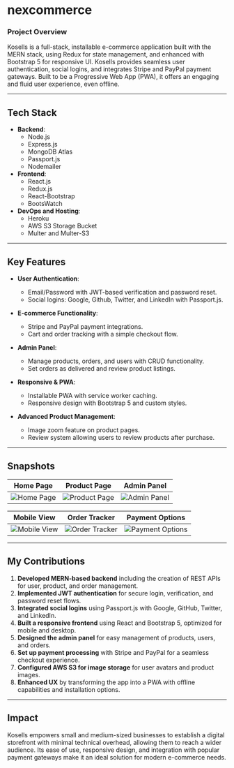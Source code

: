 # nexcommerce
### Project Overview
Kosells is a full-stack, installable e-commerce application built with the MERN stack, using Redux for state management, and enhanced with Bootstrap 5 for responsive UI. Kosells provides seamless user authentication, social logins, and integrates Stripe and PayPal payment gateways. Built to be a Progressive Web App (PWA), it offers an engaging and fluid user experience, even offline.

---

## Tech Stack

- **Backend**:
    - Node.js
    - Express.js
    - MongoDB Atlas
    - Passport.js
    - Nodemailer
- **Frontend**:
    - React.js
    - Redux.js
    - React-Bootstrap
    - BootsWatch
- **DevOps and Hosting**:
    - Heroku
    - AWS S3 Storage Bucket
    - Multer and Multer-S3

---

## Key Features

- **User Authentication**:
  - Email/Password with JWT-based verification and password reset.
  - Social logins: Google, Github, Twitter, and LinkedIn with Passport.js.
  
- **E-commerce Functionality**:
  - Stripe and PayPal payment integrations.
  - Cart and order tracking with a simple checkout flow.
  
- **Admin Panel**:
  - Manage products, orders, and users with CRUD functionality.
  - Set orders as delivered and review product listings.

- **Responsive & PWA**:
  - Installable PWA with service worker caching.
  - Responsive design with Bootstrap 5 and custom styles.

- **Advanced Product Management**:
  - Image zoom feature on product pages.
  - Review system allowing users to review products after purchase.
  
---

## Snapshots

| Home Page                   | Product Page                | Admin Panel              |
|-----------------------------|-----------------------------|--------------------------|
| ![Home Page](path/to/homepage-image.png) | ![Product Page](path/to/productpage-image.png) | ![Admin Panel](path/to/adminpanel-image.png) |

| Mobile View                 | Order Tracker               | Payment Options          |
|-----------------------------|-----------------------------|--------------------------|
| ![Mobile View](path/to/mobile-image.png) | ![Order Tracker](path/to/ordertracker-image.png) | ![Payment Options](path/to/paymentoptions-image.png) |

---

## My Contributions

1. **Developed MERN-based backend** including the creation of REST APIs for user, product, and order management.
2. **Implemented JWT authentication** for secure login, verification, and password reset flows.
3. **Integrated social logins** using Passport.js with Google, GitHub, Twitter, and LinkedIn.
4. **Built a responsive frontend** using React and Bootstrap 5, optimized for mobile and desktop.
5. **Designed the admin panel** for easy management of products, users, and orders.
6. **Set up payment processing** with Stripe and PayPal for a seamless checkout experience.
7. **Configured AWS S3 for image storage** for user avatars and product images.
8. **Enhanced UX** by transforming the app into a PWA with offline capabilities and installation options.

---

## Impact

Kosells empowers small and medium-sized businesses to establish a digital storefront with minimal technical overhead, allowing them to reach a wider audience. Its ease of use, responsive design, and integration with popular payment gateways make it an ideal solution for modern e-commerce needs.

